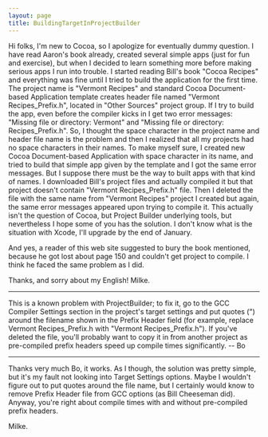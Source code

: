 ```yaml
---
layout: page
title: BuildingTargetInProjectBuilder
---
```


Hi folks, I'm new to Cocoa, so I apologize for eventually dummy question. I have read Aaron's book already, created several simple apps (just for fun and exercise), but when I decided to learn something more before making serious apps I run into trouble. I started reading Bill's book "Cocoa Recipes" and everything was fine until I tried to build the application for the first time. The project name is "Vermont Recipes" and standard Cocoa Document-based Application template creates header file named "Vermont Recipes_Prefix.h", located in "Other Sources" project group. If I try to build the app, even before the compiler kicks in I get two error messages: "Missing file or directory: Vermont" and "Missing file or directory: Recipes_Prefix.h". So, I thought the space character in the project name and header file name is the problem and then I realized that all my projects had no space characters in their names. To make myself sure, I created new Cocoa Document-based Application with space character in its name, and tried to build that simple app given by the template and I got the same error messages. But I suppose there must be the way to built apps with that kind of names. I downloaded Bill's project files and actually compiled it but that project doesn't contain "Vermont Recipes_Prefix.h" file. Then I deleted the file with the same name from "Vermont Recipes" project I created but again, the same error messages appeared upon trying to compile it. This actually isn't the question of Cocoa, but Project Builder underlying tools, but nevertheless I hope some of you has the solution. I don't know what is the situation with Xcode, I'll upgrade by the end of January.

And yes, a reader of this web site suggested to bury the book mentioned, because he got lost about page 150 and couldn't get project to compile. I think he faced the same problem as I did.

Thanks, and sorry about my English!
Milke.

----

This is a known problem with ProjectBuilder; to fix it, go to the GCC Compiler Settings section in the project's target settings and put quotes (") around the filename shown in the Prefix Header field (for example, replace Vermont Recipes_Prefix.h with "Vermont Recipes_Prefix.h").  If you've deleted the file, you'll probably want to copy it in from another project as pre-compiled prefix headers speed up compile times significantly. -- Bo 

----

Thanks very much Bo, it works. As I though, the solution was pretty simple, but it's my fault not looking into Target Settings options. Maybe I wouldn't figure out to put quotes around the file name, but I certainly would know to remove Prefix Header file from GCC options (as Bill Cheeseman did). Anyway, you're right about compile times with and without pre-compiled prefix headers.

Milke.

